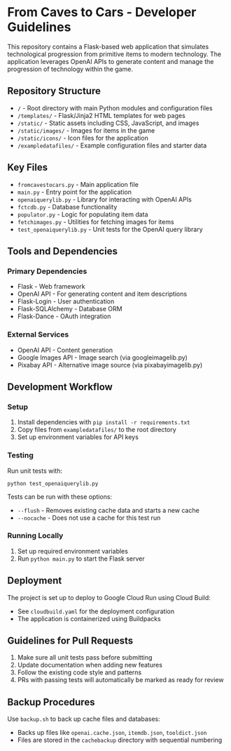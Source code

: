 # From Caves to Cars - Developer Guidelines

This repository contains a Flask-based web application that simulates technological progression from primitive items to modern technology. The application leverages OpenAI APIs to generate content and manage the progression of technology within the game.

## Repository Structure

- `/` - Root directory with main Python modules and configuration files
- `/templates/` - Flask/Jinja2 HTML templates for web pages
- `/static/` - Static assets including CSS, JavaScript, and images
- `/static/images/` - Images for items in the game
- `/static/icons/` - Icon files for the application
- `/exampledatafiles/` - Example configuration files and starter data

## Key Files

- `fromcavestocars.py` - Main application file
- `main.py` - Entry point for the application
- `openaiquerylib.py` - Library for interacting with OpenAI APIs
- `fctcdb.py` - Database functionality
- `populator.py` - Logic for populating item data
- `fetchimages.py` - Utilities for fetching images for items
- `test_openaiquerylib.py` - Unit tests for the OpenAI query library

## Tools and Dependencies

### Primary Dependencies
- Flask - Web framework
- OpenAI API - For generating content and item descriptions
- Flask-Login - User authentication
- Flask-SQLAlchemy - Database ORM
- Flask-Dance - OAuth integration

### External Services
- OpenAI API - Content generation
- Google Images API - Image search (via googleimagelib.py)
- Pixabay API - Alternative image source (via pixabayimagelib.py)

## Development Workflow

### Setup
1. Install dependencies with `pip install -r requirements.txt`
2. Copy files from `exampledatafiles/` to the root directory
3. Set up environment variables for API keys

### Testing
Run unit tests with:
```
python test_openaiquerylib.py
```

Tests can be run with these options:
- `--flush` - Removes existing cache data and starts a new cache
- `--nocache` - Does not use a cache for this test run

### Running Locally
1. Set up required environment variables
2. Run `python main.py` to start the Flask server

## Deployment

The project is set up to deploy to Google Cloud Run using Cloud Build:
- See `cloudbuild.yaml` for the deployment configuration
- The application is containerized using Buildpacks

## Guidelines for Pull Requests

1. Make sure all unit tests pass before submitting
2. Update documentation when adding new features
3. Follow the existing code style and patterns
4. PRs with passing tests will automatically be marked as ready for review

## Backup Procedures

Use `backup.sh` to back up cache files and databases:
- Backs up files like `openai.cache.json`, `itemdb.json`, `tooldict.json`
- Files are stored in the `cachebackup` directory with sequential numbering